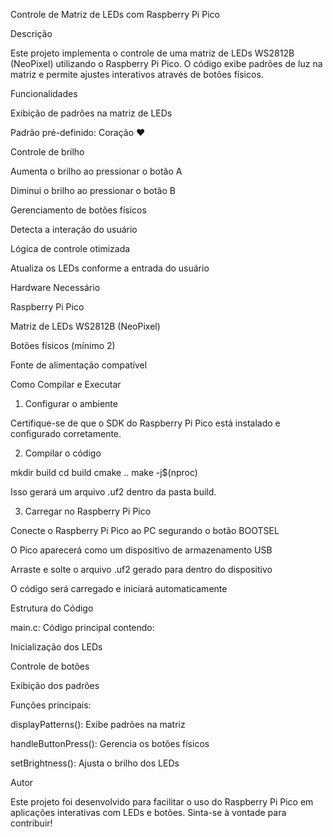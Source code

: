 Controle de Matriz de LEDs com Raspberry Pi Pico

Descrição

Este projeto implementa o controle de uma matriz de LEDs WS2812B (NeoPixel) utilizando o Raspberry Pi Pico. O código exibe padrões de luz na matriz e permite ajustes interativos através de botões físicos.

Funcionalidades

Exibição de padrões na matriz de LEDs

Padrão pré-definido: Coração ❤️

Controle de brilho

Aumenta o brilho ao pressionar o botão A

Diminui o brilho ao pressionar o botão B

Gerenciamento de botões físicos

Detecta a interação do usuário

Lógica de controle otimizada

Atualiza os LEDs conforme a entrada do usuário

Hardware Necessário

Raspberry Pi Pico

Matriz de LEDs WS2812B (NeoPixel)

Botões físicos (mínimo 2)

Fonte de alimentação compatível

Como Compilar e Executar

1. Configurar o ambiente

Certifique-se de que o SDK do Raspberry Pi Pico está instalado e configurado corretamente.

2. Compilar o código

mkdir build
cd build
cmake ..
make -j$(nproc)

Isso gerará um arquivo .uf2 dentro da pasta build.

3. Carregar no Raspberry Pi Pico

Conecte o Raspberry Pi Pico ao PC segurando o botão BOOTSEL

O Pico aparecerá como um dispositivo de armazenamento USB

Arraste e solte o arquivo .uf2 gerado para dentro do dispositivo

O código será carregado e iniciará automaticamente

Estrutura do Código

main.c: Código principal contendo:

Inicialização dos LEDs

Controle de botões

Exibição dos padrões

Funções principais:

displayPatterns(): Exibe padrões na matriz

handleButtonPress(): Gerencia os botões físicos

setBrightness(): Ajusta o brilho dos LEDs

Autor

Este projeto foi desenvolvido para facilitar o uso do Raspberry Pi Pico em aplicações interativas com LEDs e botões. Sinta-se à vontade para contribuir!
